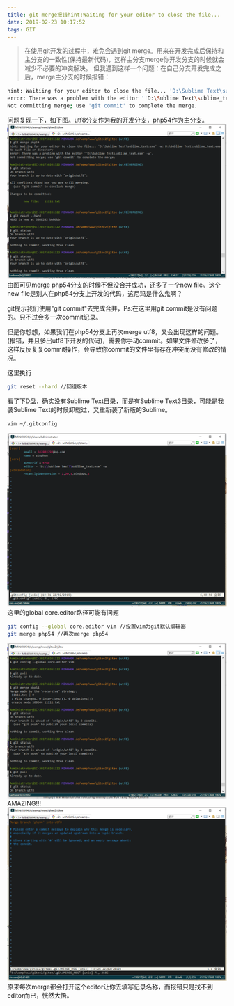 ```yaml
---
title: git merge报错hint:Waiting for your editor to close the file...
date: 2019-02-23 10:17:52
tags: GIT
---
```

>在使用git开发的过程中，难免会遇到git merge。用来在开发完成后保持和主分支的一致性(保持最新代码)，这样主分支merge你开发分支的时候就会减少不必要的冲突解决。
但我遇到这样一个问题：在自己分支开发完成之后，merge主分支的时候报错：
````bash
hint: Waitiing for your editor to close the file... 'D:\Sublime Text\sublime_text.ext' -w: D:\Sublime Text\sublime_text.exe  No such file or derectory
error: There was a problem with the editor ''D:\Sublime Text\sublime_text.ext' -w'.
Not committing merge; use 'git commit' to complete the merge.
````
问题复现一下，如下图。utf8分支作为我的开发分支，php54作为主分支。
![](git-merge-hint/1.jpg)
由图可见merge php54分支的时候不但没合并成功，还多了一个new file。这个new file是别人在php54分支上开发的代码，这尼玛是什么鬼啊？

git提示我们使用"git commit"去完成合并，Ps:在这里用git commit是没有问题的。只不过会多一次commit记录。

但是你想想，如果我们在php54分支上再次merge utf8，又会出现这样的问题。(报错，并且多出utf8下开发的代码)，需要你手动commit。如果文件修改多了，这样反反复复commit操作，会导致你commit的文件里有存在冲突而没有修改的情况。

这里执行
````bash
git reset --hard //回退版本
````
看了下D盘，确实没有Sublime Text目录，而是有Sublime Text3目录，可能是我装Sublime Text的时候卸载过，又重新装了新版的Sublime。
````bash
vim ~/.gitconfig
````
![](git-merge-hint/2.jpg)
这里的global core.editor路径可能有问题
````bash
git config --global core.editor vim //设置vim为git默认编辑器
git merge php54 //再次merge php54
````
![](git-merge-hint/3.jpg)
AMAZING!!!
![](git-merge-hint/4.jpg)
原来每次merge都会打开这个editor让你去填写记录名称，而报错只是找不到editor而已，恍然大悟。


